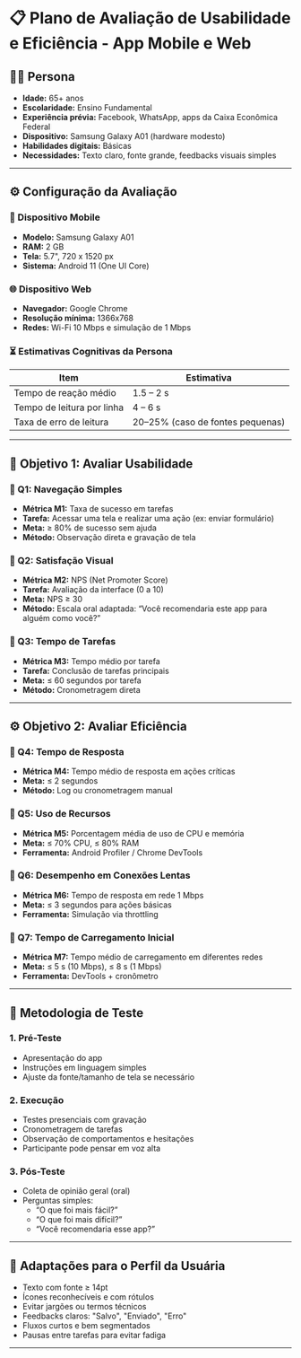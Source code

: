 # 📋 Plano de Avaliação de Usabilidade e Eficiência - App Mobile e Web

## 👩‍🦳 Persona
- **Idade:** 65+ anos
- **Escolaridade:** Ensino Fundamental
- **Experiência prévia:** Facebook, WhatsApp, apps da Caixa Econômica Federal
- **Dispositivo:** Samsung Galaxy A01 (hardware modesto)
- **Habilidades digitais:** Básicas
- **Necessidades:** Texto claro, fonte grande, feedbacks visuais simples

---

## ⚙️ Configuração da Avaliação

### 📱 Dispositivo Mobile
- **Modelo:** Samsung Galaxy A01  
- **RAM:** 2 GB  
- **Tela:** 5.7", 720 x 1520 px  
- **Sistema:** Android 11 (One UI Core)

### 🌐 Dispositivo Web
- **Navegador:** Google Chrome  
- **Resolução mínima:** 1366x768  
- **Redes:** Wi-Fi 10 Mbps e simulação de 1 Mbps

### ⏳ Estimativas Cognitivas da Persona

| Item                        | Estimativa                         |
|-----------------------------|------------------------------------|
| Tempo de reação médio       | 1.5 – 2 s                           |
| Tempo de leitura por linha  | 4 – 6 s                             |
| Taxa de erro de leitura     | 20–25% (caso de fontes pequenas)   |

---

## 🎯 Objetivo 1: Avaliar Usabilidade

### 🔹 Q1: Navegação Simples
- **Métrica M1:** Taxa de sucesso em tarefas  
- **Tarefa:** Acessar uma tela e realizar uma ação (ex: enviar formulário)  
- **Meta:** ≥ 80% de sucesso sem ajuda  
- **Método:** Observação direta e gravação de tela

### 🔹 Q2: Satisfação Visual
- **Métrica M2:** NPS (Net Promoter Score)  
- **Tarefa:** Avaliação da interface (0 a 10)  
- **Meta:** NPS ≥ 30  
- **Método:** Escala oral adaptada: “Você recomendaria este app para alguém como você?”

### 🔹 Q3: Tempo de Tarefas
- **Métrica M3:** Tempo médio por tarefa  
- **Tarefa:** Conclusão de tarefas principais  
- **Meta:** ≤ 60 segundos por tarefa  
- **Método:** Cronometragem direta

---

## ⚙️ Objetivo 2: Avaliar Eficiência

### 🔹 Q4: Tempo de Resposta
- **Métrica M4:** Tempo médio de resposta em ações críticas  
- **Meta:** ≤ 2 segundos  
- **Método:** Log ou cronometragem manual

### 🔹 Q5: Uso de Recursos
- **Métrica M5:** Porcentagem média de uso de CPU e memória  
- **Meta:** ≤ 70% CPU, ≤ 80% RAM  
- **Ferramenta:** Android Profiler / Chrome DevTools

### 🔹 Q6: Desempenho em Conexões Lentas
- **Métrica M6:** Tempo de resposta em rede 1 Mbps  
- **Meta:** ≤ 3 segundos para ações básicas  
- **Ferramenta:** Simulação via throttling

### 🔹 Q7: Tempo de Carregamento Inicial
- **Métrica M7:** Tempo médio de carregamento em diferentes redes  
- **Meta:** ≤ 5 s (10 Mbps), ≤ 8 s (1 Mbps)  
- **Ferramenta:** DevTools + cronômetro

---

## 🧪 Metodologia de Teste

### 1. Pré-Teste
- Apresentação do app
- Instruções em linguagem simples
- Ajuste da fonte/tamanho de tela se necessário

### 2. Execução
- Testes presenciais com gravação
- Cronometragem de tarefas
- Observação de comportamentos e hesitações
- Participante pode pensar em voz alta

### 3. Pós-Teste
- Coleta de opinião geral (oral)
- Perguntas simples:
  - “O que foi mais fácil?”
  - “O que foi mais difícil?”
  - “Você recomendaria esse app?”

---

## 🧠 Adaptações para o Perfil da Usuária
- Texto com fonte ≥ 14pt
- Ícones reconhecíveis e com rótulos
- Evitar jargões ou termos técnicos
- Feedbacks claros: "Salvo", "Enviado", "Erro"
- Fluxos curtos e bem segmentados
- Pausas entre tarefas para evitar fadiga

---

